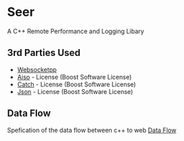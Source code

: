 # Seer
A C++ Remote Performance and Logging Libary

## 3rd Parties Used

* [Websocketpp](https://github.com/zaphoyd/websocketpp)
* [Aiso](https://github.com/chriskohlhoff/asio) - License (Boost Software License)
* [Catch](https://github.com/philsquared/Catch) - License (Boost Software License)
* [Json](https://github.com/nlohmann/json) - License (Boost Software License)


## Data Flow
Spefication of the data flow between c++ to web
[Data Flow](./documentation/DataFlow.md)
